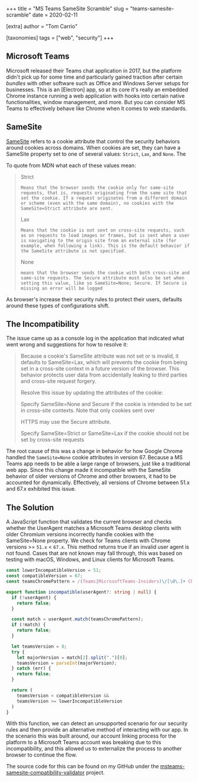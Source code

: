 +++
title = "MS Teams SameSite Scramble"
slug = "teams-samesite-scramble"
date = 2020-02-11

[extra]
author = "Tom Carrio"

[taxonomies]
tags = ["web", "security"]
+++

## Microsoft Teams

Microsoft released their Teams chat application in 2017, but the platform didn't pick up for some time and particularly gained traction after certain _bundles_ with other software such as Office and Windows Server setups for businesses. This is an [Electron] app, so at its core it's really an embedded Chrome instance running a web application with hooks into certain native functionalities, window management, and more. But you can consider MS Teams to effectively behave like Chrome when it comes to web standards.

## SameSite

[SameSite] refers to a cookie attribute that control the security behaviors around cookies across domains. When cookies are set, they can have a SameSite property set to one of several values: `Strict`, `Lax`, and `None`. The 

To quote from MDN what each of these values mean:

> Strict
> 
>     Means that the browser sends the cookie only for same-site requests, that is, requests originating from the same site that set the cookie. If a request originates from a different domain or scheme (even with the same domain), no cookies with the SameSite=Strict attribute are sent.
> Lax
> 
>     Means that the cookie is not sent on cross-site requests, such as on requests to load images or frames, but is sent when a user is navigating to the origin site from an external site (for example, when following a link). This is the default behavior if the SameSite attribute is not specified.
> None
> 
>     means that the browser sends the cookie with both cross-site and same-site requests. The Secure attribute must also be set when setting this value, like so SameSite=None; Secure. If Secure is missing an error will be logged

As browser's increase their security rules to protect their users, defaults around these types of configurations shift.

## The Incompatibility

The issue came up as a console log in the application that indicated what went wrong and suggestions for how to resolve it:

> Because a cookie's SameSite attribute was not set or is invalid, it defaults to SameSite=Lax, which will prevents the cookie from being set in a cross-site context in a future version of the browser. This behavior protects user data from accidentally leaking to third parties and cross-site request forgery.
>
> Resolve this issue by updating the attributes of the cookie:
>
> Specify SameSite=None and Secure if the cookie is intended to be set in cross-site contexts. Note that only cookies sent over 
>
> HTTPS may use the Secure attribute.
>
> Specify SameSite=Strict or SameSite=Lax if the cookie should not be set by cross-site requests

The root cause of this was a change in behavior for how Google Chrome handled the `SameSite=None` cookie attributes in version 67. Because a MS Teams app needs to be able a large range of browsers, just like a traditional web app. Since this change made it incompatible with the SameSite behavior of older versions of Chrome and other browsers, it had to be accounted for dynamically. Effectively, all versions of Chrome between 51.x and 67.x exhibited this issue.

## The Solution

A JavaScript function that validates the current browser and checks whether the UserAgent matches a Microsoft Teams desktop clients with older Chromium versions incorrectly handle cookies with the SameSite=None property. We check for Teams clients with Chrome versions >= `51.x` < `67.x`. This method returns true if an invalid user agent is not found. Cases that are not known may fall through, this was based on testing with macOS, Windows, and Linux clients for Microsoft Teams.

```ts
const lowerIncompatibleVersion = 51;
const compatibleVersion = 67;
const teamsChromePattern = /(Teams|MicrosoftTeams-Insiders)\/[\d\.]+ Chrome\/([\d\.]+)/;

export function incompatible(userAgent?: string | null) {
  if (!userAgent) {
    return false;
  }

  const match = userAgent.match(teamsChromePattern);
  if (!match) {
    return false;
  }

  let teamsVersion = 0;
  try {
    let majorVersion = match[2].split(".")[0];
    teamsVersion = parseInt(majorVersion);
  } catch (err) {
    return false;
  }

  return (
    teamsVersion < compatibleVersion &&
    teamsVersion >= lowerIncompatibleVersion
  )
}
```

With this function, we can detect an unsupported scenario for our security rules and then provide an alternative method of interacting with our app. In the scenario this was built around, our account linking process for the platform to a Microsoft Teams account was breaking due to this incompatibility, and this allowed us to externalize the process to another browser to continue the flow.

The source code for this can be found on my GitHub under the [msteams-samesite-compatibility-validator] project.

<!-- References -->

[msteams-samesite-compatibility-validator]: https://github.com/tcarrio/msteams-samesite-compatibility-validator
[SameSite]: https://developer.mozilla.org/en-US/docs/Web/HTTP/Headers/Set-Cookie#samesitesamesite-value